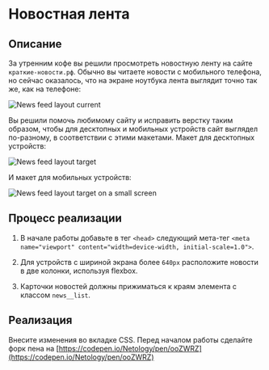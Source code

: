 # Новостная лента

## Описание

За утренним кофе вы решили просмотреть новостную ленту на сайте `краткие-новости.рф`. Обычно вы читаете новости с мобильного телефона, но сейчас оказалось, что на экране ноутбука лента выглядит точно так же, как на телефоне:

![News feed layout current](../../sources/mobile-graphic-feed-current.jpeg)

Вы решили помочь любимому сайту и исправить верстку таким образом, чтобы для десктопных и мобильных устройств сайт выглядел по-разному, в соответствии с этими макетами. Макет для десктопных устройств:

![News feed layout target](../../sources/mobile-graphic-feed-target.jpeg)

И макет для мобильных устройств:

![News feed layout target on a small screen](../../sources/mobile-graphic-feed-small.jpeg)

## Процесс реализации
1. В начале работы добавьте в тег `<head>` следующий мета-тег `<meta name="viewport" content="width=device-width, initial-scale=1.0">`. 

2. Для устройств с шириной экрана более `640px` расположите новости в две колонки, используя flexbox.

3. Карточки новостей должны прижиматься к краям элемента с классом `news__list`.

## Реализация

Внесите изменения во вкладке CSS. Перед началом работы сделайте форк пена на [https://codepen.io/Netology/pen/ooZWRZ](https://codepen.io/Netology/pen/ooZWRZ)

